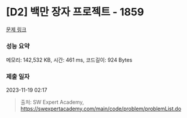 # [D2] 백만 장자 프로젝트 - 1859 

[문제 링크](https://swexpertacademy.com/main/code/problem/problemDetail.do?contestProbId=AV5LrsUaDxcDFAXc) 

### 성능 요약

메모리: 142,532 KB, 시간: 461 ms, 코드길이: 924 Bytes

### 제출 일자

2023-11-19 02:17



> 출처: SW Expert Academy, https://swexpertacademy.com/main/code/problem/problemList.do